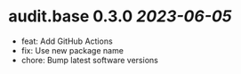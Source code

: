 # audit.base 0.3.0 _2023-06-05_
- feat: Add GitHub Actions
- fix: Use new package name
- chore: Bump latest software versions
